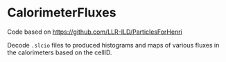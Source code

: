 # CalorimeterFluxes

Code based on https://github.com/LLR-ILD/ParticlesForHenri

Decode `.slcio` files to produced histograms and maps of various fluxes in the calorimeters
based on the cellID.
